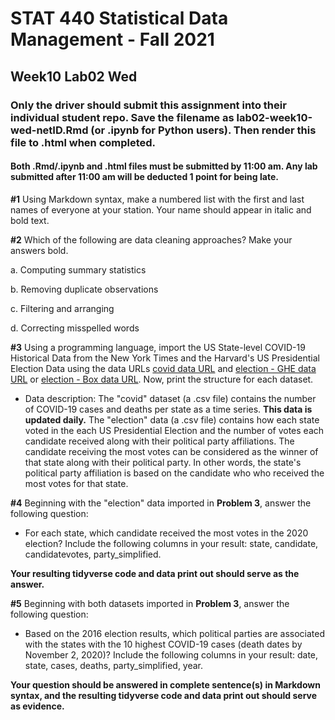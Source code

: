 # STAT 440 Statistical Data Management - Fall 2021
## Week10 Lab02 Wed
### Only the driver should submit this assignment into their individual student repo. Save the filename as lab02-week10-wed-netID.Rmd (or .ipynb for Python users). Then render this file to .html when completed. 
#### Both .Rmd/.ipynb and .html files must be submitted by 11:00 am. Any lab submitted after 11:00 am will be deducted 1 point for being late.

**#1** Using Markdown syntax, make a numbered list with the first and last names of everyone at your station. Your name should appear in italic and bold text.

**#2** Which of the following are data cleaning approaches? Make your answers bold.

a. Computing summary statistics

b. Removing duplicate observations

c. Filtering and arranging

d. Correcting misspelled words

**#3** Using a programming language, import the US State-level COVID-19 Historical Data from the New York Times and the Harvard's US Presidential Election Data using the data URLs [covid data URL](https://github.com/nytimes/covid-19-data/raw/master/us-states.csv) and [election - GHE data URL](https://github-dev.cs.illinois.edu/stat440-fa21/stat440-fa21-course-content/raw/master/data/us-presidential-election-data.csv) or [election - Box data URL](https://uofi.box.com/shared/static/qmhzgom3e1y0lnqd720rnbhp34xyfd6d.csv). Now, print the structure for each dataset.

- Data description: The "covid" dataset (a .csv file) contains the number of COVID-19 cases and deaths per state as a time series. **This data is updated daily.** The "election" data (a .csv file) contains how each state voted in the each US Presidential Election and the number of votes each candidate received along with their political party affiliations. The candidate receiving the most votes can be considered as the winner of that state along with their political party. In other words, the state's political party affiliation is based on the candidate who who received the most votes for that state.

**#4** Beginning with the "election" data imported in **Problem 3**, answer the following question:

- For each state, which candidate received the most votes in the 2020 election? Include the following columns in your result: state, candidate, candidatevotes, party_simplified.

**Your resulting tidyverse code and data print out should serve as the answer.**

**#5** Beginning with both datasets imported in **Problem 3**, answer the following question:

- Based on the 2016 election results, which political parties are associated with the states with the 10 highest COVID-19 cases (death dates by November 2, 2020)? Include the following columns in your result: date, state, cases, deaths, party_simplified, year.

**Your question should be answered in complete sentence(s) in Markdown syntax, and the resulting tidyverse code and data print out should serve as evidence.**
